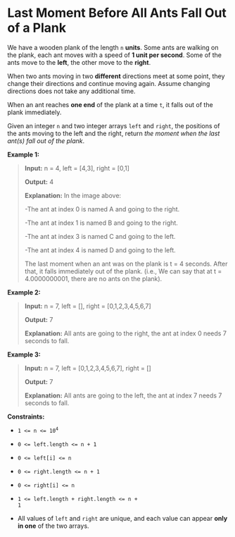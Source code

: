 # Last Moment Before All Ants Fall Out of a Plank

We have a wooden plank of the length <code>n</code> **units**. Some ants are walking on the plank, each ant moves with a speed of **1 unit per second**. Some of the ants move to the **left**, the other move to the **right**.

When two ants moving in two **different** directions meet at some point, they change their directions and continue moving again. Assume changing directions does not take any additional time.

When an ant reaches **one end** of the plank at a time <code>t</code>, it falls out of the plank immediately.

Given an integer <code>n</code> and two integer arrays <code>left</code> and <code>right</code>, the positions of the ants moving to the left and the right, return *the moment when the last ant(s) fall out of the plank*.


**Example 1:**
>
> **Input:** n = 4, left = [4,3], right = [0,1]
>
> **Output:** 4
>
> **Explanation:** In the image above:
>
> -The ant at index 0 is named A and going to the right.
>
> -The ant at index 1 is named B and going to the right.
>
> -The ant at index 3 is named C and going to the left.
>
> -The ant at index 4 is named D and going to the left.
>
> The last moment when an ant was on the plank is t = 4 seconds. After that, it falls immediately out of the plank. (i.e., We can say that at t = 4.0000000001, there are no ants on the plank).

**Example 2:**
>
> **Input:** n = 7, left = [], right = [0,1,2,3,4,5,6,7]
>
> **Output:** 7
>
> **Explanation:** All ants are going to the right, the ant at index 0 needs 7 seconds to fall.

**Example 3:**
>
> **Input:** n = 7, left = [0,1,2,3,4,5,6,7], right = []
>
> **Output:** 7
>
> **Explanation:** All ants are going to the left, the ant at index 7 needs 7 seconds to fall.


**Constraints:**

- <code>1 &lt;= n &lt;= 10<sup>4</sup></code>

- <code>0 &lt;= left.length &lt;= n + 1</code>

- <code>0 &lt;= left[i] &lt;= n</code>

- <code>0 &lt;= right.length &lt;= n + 1</code>

- <code>0 &lt;= right[i] &lt;= n</code>

- <code>1 &lt;= left.length + right.length &lt;= n + 1</code>

- All values of <code>left</code> and <code>right</code> are unique, and each value can appear **only in one** of the two arrays.
